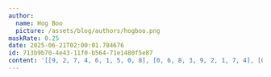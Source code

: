 ```yaml
---
author:
  name: Hog Boo
  picture: /assets/blog/authors/hogboo.png
maskRate: 0.25
date: 2025-06-21T02:00:01.784676
id: 713b9b70-4e43-11f0-b564-71e1480f5e87
content: '[[9, 2, 7, 4, 6, 1, 5, 0, 8], [0, 6, 8, 3, 9, 2, 1, 7, 4], [0, 1, 4, 0, 8, 7, 6, 0, 9], [4, 0, 0, 6, 7, 0, 8, 0, 2], [0, 8, 2, 1, 3, 5, 9, 4, 7], [7, 9, 1, 2, 0, 8, 3, 6, 5], [2, 0, 0, 0, 1, 4, 0, 9, 0], [0, 7, 6, 9, 2, 3, 4, 5, 1], [1, 0, 9, 0, 0, 6, 2, 8, 3]]'
---
```

